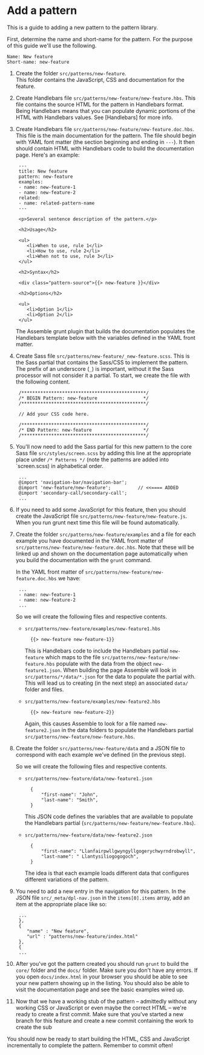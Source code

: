 # Add a pattern

This is a guide to adding a new pattern to the pattern library. 

First, determine the name and short-name for the pattern. For the purpose of 
this guide we'll use the following. 

    Name: New feature
    Short-name: new-feature

1. Create the folder `src/patterns/new-feature`.  
   This folder contains the JavaScript, CSS and documentation for the feature.

2. Create Handlebars file `src/patterns/new-feature/new-feature.hbs`. 
   This file contains the source HTML for the pattern in Handlebars format. 
   Being Handlebars means that you can populate dynamic portions of the 
   HTML with Handlebars values. See [Handlebars] for more info. 

3. Create Handlebars file `src/patterns/new-feature/new-feature.doc.hbs`. 
   This file is the main documentation for the pattern. The file should begin 
   with YAML font matter (the section beginning and ending in `---`). It then
   should contain HTML with Handlebars code to build the documentation page.
   Here's an example:

        ---
        title: New feature
        pattern: new-feature
        examples:
        - name: new-feature-1
        - name: new-feature-2
        related:
        - name: related-pattern-name
        ---

        <p>Several sentence description of the pattern.</p>

        <h2>Usage</h2>

        <ul>
           <li>When to use, rule 1</li>
           <li>How to use, rule 2</li>
           <li>When not to use, rule 3</li>
        </ul>

        <h2>Syntax</h2>

        <div class="pattern-source">{{> new-feature }}</div>

        <h2>Options</h2>

        <ul>
           <li>Option 1</li>
           <li>Option 2</li>
        </ul>
   
    The Assemble grunt plugin that builds the documentation populates the 
    Handlebars template below with the variables defined in the YAML front 
    matter. 

4. Create Sass file `src/patterns/new-feature/_new-feature.scss`. This is the 
   Sass partial that contains the Sass/CSS to implement the pattern. The prefix
   of an underscore (`_`) is important, without it the Sass processor will not
   consider it a partial. To start, we create the file with the following 
   content.

        /**********************************************/
        /* BEGIN Pattern: new-feature                 */
        /**********************************************/

        // Add your CSS code here.

        /**********************************************/
        /* END Pattern: new-feature                   */
        /**********************************************/

5. You'll now need to add the Sass partial for this new pattern to the core
   Sass file `src/styles/screen.scss` by adding this line at the appropriate
   place under `/* Patterns */` (note the patterns are added into `screen.scss)
   in alphabetical order.

        ...
        @import 'navigation-bar/navigation-bar';
        @import 'new-feature/new-feature';          // <<==== ADDED
        @import 'secondary-call/secondary-call';
        ...

6. If you need to add some JavaScript for this feature, then you should create
   the JavaScript file `src/patterns/new-feature/new-feature.js`. When you 
   run grunt next time this file will be found automatically.

7. Create the folder `src/patterns/new-feature/examples` and a file for each 
   example you have documented in the YAML front matter of 
   `src/patterns/new-feature/new-feature.doc.hbs`. Note that these will be 
   linked up and shown on the documentation page automatically when you build
   the documentation with the `grunt` command.

    In the YAML front matter of `src/patterns/new-feature/new-feature.doc.hbs`
    we have: 

        ...
        - name: new-feature-1
        - name: new-feature-2
        ...
    
    So we will create the following files and respective contents.

    * `src/patterns/new-feature/examples/new-feature1.hbs`
     
            {{> new-feature new-feature-1}}
      
        This is Handlebars code to include the Handlebars partial `new-feature`
        which maps to the file `src/patterns/new-feature/new-feature.hbs` 
        populate with the data from the object `new-feature1.json`. When 
        building the page Assemble will look in `src/patterns/*/data/*.json` 
        for the data to populate the partial with. This will lead us to 
        creating (in the next step) an associated `data/` folder and files. 

    * `src/patterns/new-feature/examples/new-feature2.hbs`

            {{> new-feature new-feature-2}}

        Again, this causes Assemble to look for a file named 
        `new-feature2.json` in the data folders to populate the Handlebars 
        partial `src/patterns/new-feature/new-feature.hbs`.

8. Create the folder `src/patterns/new-feature/data` and a JSON file to 
   correspond with each example we've defined (in the previous step).
    
    So we will create the following files and respective contents.

    * `src/patterns/new-feature/data/new-feature1.json`
    
            {
                "first-name": "John",
                "last-name": "Smith",
            }

        This JSON code defines the variables that are available to populate the
        Handlebars partial (`src/patterns/new-feature/new-feature.hbs`).

    * `src/patterns/new-feature/data/new-feature2.json`

            {
                "first-name": "Llanfairpwllgwyngyllgogerychwyrndrobwyll",
                "last-name": " Llantysiliogogogoch",
            }

        The idea is that each example loads different data that configures
        different variations of the pattern.

9. You need to add a new entry in the navigation for this pattern. In the JSON
   file `src/_meta/dpl-nav.json` in the `items[0].items` array, add an item 
   at the appropriate place like so: 

        ...
        },
        {
           "name" : "New feature",
           "url" : "patterns/new-feature/index.html"
        },
        {
        ...


10. After you've got the pattern created you should run `grunt` to build the 
    `core/` folder and the `docs/` folder. Make sure you don't have any errors. 
    If you open `docs/index.html` in your browser you should be able to see
    your new pattern showing up in the listing. You should also be able to 
    visit the documentation page and see the basic examples wired up.

11. Now that we have a working stub of the pattern – admittedly without any
    working CSS or JavaScript or even maybe the correct HTML – we're ready to
    create a first commit. Make sure that you've started a new branch for this
    feature and create a new commit containing the work to create the sub

You should now be ready to start building the HTML, CSS and JavaScript 
incrementally to complete the pattern. Remember to commit often!